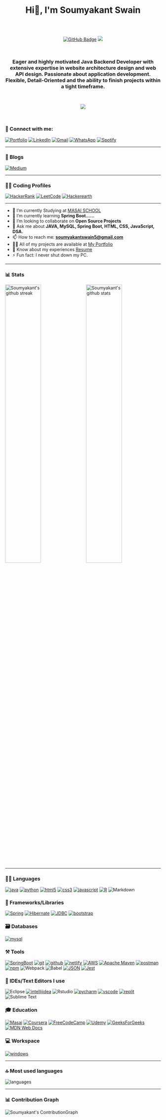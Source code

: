 <h1 align="center"> Hi👋, I'm Soumyakant Swain</h1>

<br>
<br>

<p align="center" width="45">
<a href="https://github.com/Soumya048?tab=followers"><img src="https://img.shields.io/github/followers/Soumya048?label=Followers&style=social" alt="GitHub Badge"></a>
<a href="https://github.com/Soumya048/github-profile-views-counter"><img src="https://komarev.com/ghpvc/?username=Soumya048"></a>
</p>

<br>

<h3 align="center">Eager and highly motivated Java Backend Developer with extensive expertise in website architecture design and web API design. Passionate about application development. Flexible, Detail-Oriented and the ability to finish projects within a tight timeframe.</h3>

<br>
<p align="center" dir="auto"><a target="_blank" rel="noopener noreferrer" href=" "><img src="https://github-profile-trophy.vercel.app/?username=Soumya048" style="max-width: 100%;"></a> </p>
<br>



### 🤝 Connect with me:

[![Portfolio](https://img.shields.io/badge/Portfolio-000000?style=for-the-badge&logo=Portfolio&logoColor=white)](https://soumyakant-portfolio.netlify.app/)
[![LinkedIn](https://img.shields.io/badge/LinkedIn-0077B5?style=for-the-badge&logo=linkedin&logoColor=white)](https://www.linkedin.com/in/soumyakant-swain-85b162b6/)
[![Gmail](https://img.shields.io/badge/Gmail-D14836?style=for-the-badge&logo=gmail&logoColor=white)](mailto:soumyakantswain5@gmail.com)
[![WhatsApp](https://img.shields.io/badge/WhatsApp-25D366?style=for-the-badge&logo=whatsapp&logoColor=white)](https://wa.me/+918596836609)
[![Spotify](https://img.shields.io/badge/Spotify-1ED760?style=for-the-badge&logo=spotify&logoColor=white)](https://open.spotify.com/user/v1xci2gicjgu9lbyssi9d5g2j?si=gId_LAcgSDSgjfgHlMUnPQ&utm_source=copy-link)

---

### 📜 Blogs

[![Medium](https://img.shields.io/badge/Medium-12100E?style=for-the-badge&logo=medium&logoColor=white)](https://medium.com/@soumyakantswain5)

---

### 👨‍💻 Coding Profiles

[![HackerRank](https://img.shields.io/badge/HackerRank-%23239120.svg?&style=for-the-badge&logo=hackerrank&logoColor=white)](https://www.hackerrank.com/soumyakantswain5)
[![LeetCode](https://img.shields.io/badge/LeetCode-000000?style=for-the-badge&logo=LeetCode&logoColor=#d16c06)](https://leetcode.com/soumyakantswain5/)
[![Hackerearth](https://img.shields.io/badge/HackerEarth-%232C3454.svg?&style=for-the-badge&logo=HackerEarth&logoColor=Blue)](https://www.hackerearth.com/@soumyakantswain5)

---

- 🔭 I’m currently Studying at [MASAI SCHOOL](https://www.masaischool.com)
- 🌱 I’m currently learning **Spring Boot......**
- 👯 I’m looking to collaborate on **Open Source Projects**
- 💬 Ask me about **JAVA, MySQL, Spring Boot, HTML, CSS, JavaScript, DSA.**
- 📫 How to reach me: **soumyakantswain5@gmail.com**
- 👨‍💻 All of my projects are available at [My Portfolio](https://soumyakant-portfolio.netlify.app/)
- 📄 Know about my experiences [Resume](https://drive.google.com/file/d/1IooIaoNci5PHcCl_Ghf63O-aji7oiGuD/view)
- ⚡ Fun fact: I never shut down my PC.

---

### 📊 Stats

<img src="https://github-readme-stats.vercel.app/api?username=Soumya048&include_all_commits=true&show_icons=true&theme=github_dark&hide_border=true" alt="Soumyakant's github stats" width="48%" align="right" >
<img src="https://github-readme-streak-stats.herokuapp.com/?user=Soumya048&theme=tokyonight&hide_border=true" alt="Soumyakant's github streak" width="48%" >

---

### 🧑‍💻 Languages
[![java](https://img.shields.io/badge/Java-ED8B00?style=for-the-badge&logo=java&logoColor=white)](https://soumyakant-portfolio.netlify.app/)
[![python](https://img.shields.io/badge/Python-FFD43B?style=for-the-badge&logo=python&logoColor=darkgreen)](https://soumyakant-portfolio.netlify.app/)
[![html5](https://img.shields.io/badge/HTML5-E34F26?style=for-the-badge&logo=html5&logoColor=white)](https://soumyakant-portfolio.netlify.app/)
[![css3](https://img.shields.io/badge/CSS3-1572B6?style=for-the-badge&logo=css3&logoColor=white)](https://soumyakant-portfolio.netlify.app/)
[![javascript](https://img.shields.io/badge/JavaScript-323330?style=for-the-badge&logo=javascript&logoColor=F7DF1E)](https://soumyakant-portfolio.netlify.app/)
[![R](https://img.shields.io/badge/r-%23276DC3.svg?style=for-the-badge&logo=r&logoColor=white)](https://soumyakant-portfolio.netlify.app/)
![Markdown](https://img.shields.io/badge/markdown-%23000000.svg?style=for-the-badge&logo=markdown&logoColor=white)


### 🧩 Frameworks/Libraries

[![Spring](https://img.shields.io/badge/spring-%236DB33F.svg?style=for-the-badge&logo=spring&logoColor=white)](https://soumyakant-portfolio.netlify.app/)
[![Hibernate](https://img.shields.io/badge/Hibernate-%23575757.svg?style=for-the-badge&logo=hibernate&logoColor=white)](https://soumyakant-portfolio.netlify.app/)
[![JDBC](https://img.shields.io/static/v1?style=for-the-badge&message=JDBC&color=29334C&label=)](https://soumyakant-portfolio.netlify.app/)
[![bootstrap](https://img.shields.io/badge/Bootstrap-563D7C?style=for-the-badge&logo=bootstrap&logoColor=white)](https://soumyakant-portfolio.netlify.app/)

### 🗃️ Databases

[![mysql](https://img.shields.io/badge/MySQL-005C84?style=for-the-badge&logo=mysql&logoColor=white)](https://soumyakant-portfolio.netlify.app/)

### ⚒️ Tools

[![SpringBoot](https://img.shields.io/badge/Spring%20Boot-%236DB33.svg?style=for-the-badge&logo=springboot&logoColor=white)](https://soumyakant-portfolio.netlify.app/)
[![git](https://img.shields.io/badge/GIT-E44C30?style=for-the-badge&logo=git&logoColor=white)](https://soumyakant-portfolio.netlify.app/)
[![github](https://img.shields.io/badge/GitHub-100000?style=for-the-badge&logo=github&logoColor=white)](https://soumyakant-portfolio.netlify.app/)
[![netlify](https://img.shields.io/badge/Netlify-00C7B7?style=for-the-badge&logo=netlify&logoColor=white)](https://soumyakant-portfolio.netlify.app/)
[![AWS](https://img.shields.io/badge/AWS-%23FF9900.svg?style=for-the-badge&logo=amazon-aws&logoColor=white)](https://soumyakant-portfolio.netlify.app/)
[![Apache Maven](https://img.shields.io/badge/Apache%20Maven-C71A36?style=for-the-badge&logo=Apache%20Maven&logoColor=white)](https://soumyakant-portfolio.netlify.app/)
[![postman](https://img.shields.io/badge/Postman-FF6C37?style=for-the-badge&logo=Postman&logoColor=white)](https://soumyakant-portfolio.netlify.app/)
[![npm](https://img.shields.io/badge/NPM-%23000000.svg?style=for-the-badge&logo=npm&logoColor=white)](https://soumyakant-portfolio.netlify.app/)
![Webpack](https://img.shields.io/badge/webpack-%238DD6F9.svg?style=for-the-badge&logo=webpack&logoColor=black)
![Babel](https://img.shields.io/badge/Babel-F9DC3e?style=for-the-badge&logo=babel&logoColor=black)
[![JSON](https://img.shields.io/badge/json-5E5C5C?style=for-the-badge&amp;logo=json&amp;logoColor=white)](https://soumyakant-portfolio.netlify.app/)
[![Jest](https://img.shields.io/badge/-jest-%23C21325?style=for-the-badge&logo=jest&logoColor=white)](https://soumyakant-portfolio.netlify.app/)

### 🧠 IDEs/Text Editors I use

![Eclipse](https://img.shields.io/badge/Eclipse-FE7A16.svg?style=for-the-badge&logo=Eclipse&logoColor=white)
[![intellijidea](https://img.shields.io/badge/IntelliJIDEA-000000.svg?style=for-the-badge&logo=intellij-idea&logoColor=white)](https://soumyakant-portfolio.netlify.app/)
![Rstudio](https://img.shields.io/badge/r%20studio-%23276DC3.svg?style=for-the-badge&logo=rstudio&logoColor=white)
[![pycharm](https://img.shields.io/badge/PyCharm-000000.svg?&style=for-the-badge&logo=PyCharm&logoColor=white)](https://soumyakant-portfolio.netlify.app/)
[![vscode](https://img.shields.io/badge/Visual_Studio_Code-0078D4?style=for-the-badge&logo=visual%20studio%20code&logoColor=white)](https://soumyakant-portfolio.netlify.app/)
[![replit](https://img.shields.io/badge/replit-667881?style=for-the-badge&logo=replit&logoColor=white)](https://soumyakant-portfolio.netlify.app/)
![Sublime Text](https://img.shields.io/badge/sublime_text-%23575757.svg?style=for-the-badge&logo=sublime-text&logoColor=important)

### 🎓 Education

[![Masai](https://img.shields.io/badge/-masai-%23C21325?style=for-the-badge&logo=masai&logoColor=white)](https://www.masaischool.com/)
[![Coursera](https://img.shields.io/badge/Coursera-%230056D2.svg?style=for-the-badge&logo=Coursera&logoColor=white)](https://www.coursera.org/user/4629339313f08c3a5f18d9d0b6ed354d)
[![FreeCodeCamp](https://img.shields.io/badge/Freecodecamp-%23123.svg?&style=for-the-badge&logo=freecodecamp&logoColor=green)](https://www.freecodecamp.org/fcca6875244-77ce-4373-8796-ba5b71955aca)
[![Udemy](https://img.shields.io/badge/Udemy-A435F0?style=for-the-badge&logo=Udemy&logoColor=white)](https://www.udemy.com/user/soumyakant-swain/)
[![GeeksForGeeks](https://img.shields.io/badge/GeeksforGeeks-gray?style=for-the-badge&logo=geeksforgeeks&logoColor=35914c)](https://auth.geeksforgeeks.org/user/soumyakantswain5/practice)
[![MDN Web Docs](https://img.shields.io/badge/MDN_Web_Docs-black?style=for-the-badge&logo=mdnwebdocs&logoColor=white)](https://developer.mozilla.org/en-US/)

### 💻 Workspace

[![windows](https://img.shields.io/badge/Windows-0078D6?style=for-the-badge&logo=windows&logoColor=white)](https://soumyakant-portfolio.netlify.app/)

---

### 🔝 Most used languages
  <img alt="languages" src="https://github-readme-stats.vercel.app/api/top-langs/?username=Soumya048&theme=github_dark&hide_border=true&hide=Jupyter%20Notebook,css,html,scss&layout=compact" />

---

### 📊 Contribution Graph
  <img alt="Soumyakant's ContributionGraph" src="https://github-profile-summary-cards.vercel.app/api/cards/profile-details?username=Soumya048&theme=tokyonight" />






